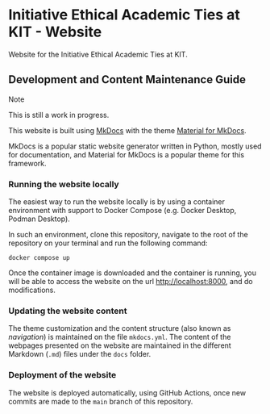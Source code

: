 # Initiative Ethical Academic Ties at KIT - Website

Website for the Initiative Ethical Academic Ties at KIT.

## Development and Content Maintenance Guide

> [!NOTE]  
> This is still a work in progress.

This website is built using [MkDocs](https://www.mkdocs.org/) with the theme [Material for MkDocs](https://squidfunk.github.io/mkdocs-material/).

MkDocs is a popular static website generator written in Python, mostly used for documentation, and Material for MkDocs is a popular theme for this framework.

### Running the website locally

The easiest way to run the website locally is by using a container environment with support to Docker Compose (e.g. Docker Desktop, Podman Desktop).

In such an environment, clone this repository, navigate to the root of the repository on your terminal and run the following command:

```
docker compose up
```

Once the container image is downloaded and the container is running, you will be able to access the website on the url <http://localhost:8000>, and do modifications.

### Updating the website content

The theme customization and the content structure (also known as _navigation_) is maintained on the file `mkdocs.yml`. The content of the webpages presented on the website are maintained in the different Markdown (`.md`) files under the `docs` folder.

### Deployment of the website

The website is deployed automatically, using GitHub Actions, once new commits are made to the `main` branch of this repository.
